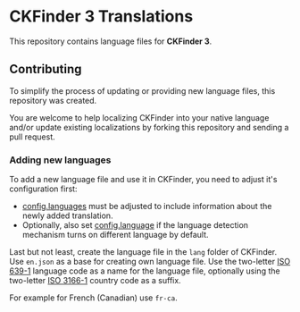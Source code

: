 # CKFinder 3 Translations

This repository contains language files for **CKFinder 3**.

## Contributing

To simplify the process of updating or providing new language files, this repository was created.

You are welcome to help localizing CKFinder into your native language and/or update existing localizations by 
forking this repository and sending a pull request.

### Adding new languages

To add a new language file and use it in CKFinder, you need to adjust it's configuration first:
  
  * [config.languages](http://docs.cksource.com/ckfinder3/#!/api/CKFinder.Config-cfg-languages) must be adjusted
    to include information about the newly added translation.
  * Optionally, also set [config.language](http://docs.cksource.com/ckfinder3/#!/api/CKFinder.Config-cfg-language) 
    if the language detection mechanism turns on different language by default.

Last but not least, create the language file in the `lang` folder of CKFinder. Use `en.json` as a base for creating 
own language file. Use the two-letter [ISO 639-1](http://en.wikipedia.org/wiki/List_of_ISO_639-1_codes) language code 
as a name for the language file, optionally using the two-letter [ISO 3166-1](http://en.wikipedia.org/wiki/ISO_3166-1_alpha-2) 
country code as a suffix.

For example for French (Canadian) use `fr-ca`.
